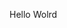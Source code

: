 Hello Wolrd















































































































































































































































































































































































































































































































































































































































































































































































































































































































































































































































































































































































































































































































































































































































































































































































































































































































































































































































































































































































































































































































































































































































































































































































































































































































































































































































































































































































































































































































































































